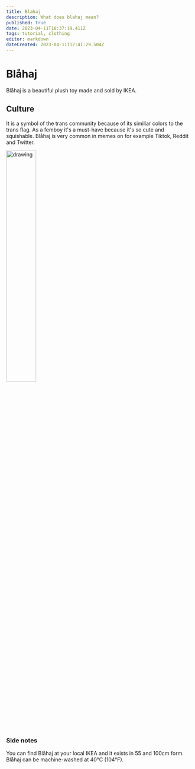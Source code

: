 ```yaml
---
title: Blahaj
description: What does blahaj mean?
published: true
date: 2023-04-11T18:37:19.411Z
tags: tutorial, clothing
editor: markdown
dateCreated: 2023-04-11T17:41:29.504Z
---
```


# Blåhaj

Blåhaj is a beautiful plush toy made and sold by IKEA. 

## Culture
It is a symbol of the trans community because of its similiar colors to the trans flag.
As a femboy it's a must-have because it's so cute and squishable.
Blåhaj is very common in memes on for example Tiktok, Reddit and Twitter.

<img src="https://www.ikea.com/kw/en/images/products/blahaj-soft-toy-shark__0710175_pe727378_s5.jpg?f=l" alt="drawing" width="40%"/>

### Side notes
You can find Blåhaj at your local IKEA and it exists in 55 and 100cm form. Blåhaj can be machine-washed at 40°C (104°F).



